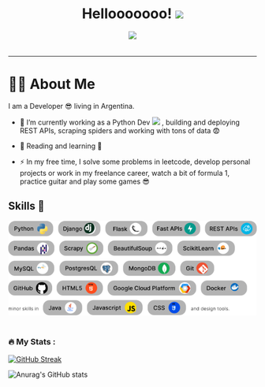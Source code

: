 <div id="header" align="center">
    <h1>
  Hellooooooo!
  <img src="https://media.giphy.com/media/hvRJCLFzcasrR4ia7z/giphy.gif" width="30px"/>
</h1>
  <img src="https://media1.giphy.com/media/3kPDmoWdBpQPNhCnUG/giphy.gif" width="300"/>
  <div id="badges">
</div>
  <img src="https://komarev.com/ghpvc/?username=DazzioD2G&style=flat-square&color=blue" alt=""/>
</div>


---
# :man_technologist: About Me
I am a Developer 😎 living in Argentina.
- :telescope: I’m currently working as a Python Dev <img src="https://media0.giphy.com/media/UtEd87cLAH789bR5sk/giphy.gif" width="30"> , building and deploying REST APIs, scraping spiders and working with tons of data 😨

- :seedling: Reading and learning 🧐

- :zap: In my free time, I solve some problems in leetcode, develop personal projects or work in my freelance career, watch a bit of formula 1, practice guitar and play some games 😎

## Skills 💪
<div>
  <img src="Static/Skills.svg" title="Skills" alt="Skills" width="970"/>&nbsp;
</div>

    
### :fire: My Stats :
[![GitHub Streak](https://streak-stats.demolab.com?user=DanielD2G&theme=tokyonight&border_radius=4.3)](https://git.io/streak-stats)

![Anurag's GitHub stats](https://github-readme-stats.vercel.app/api?username=DanielD2G&show_icons=true&theme=tokyonight)

